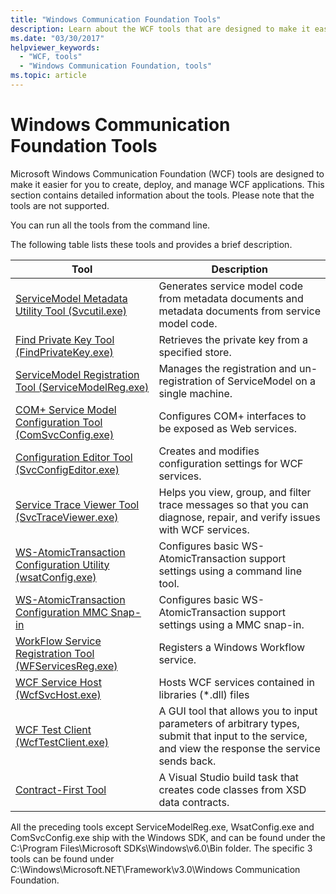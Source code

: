 ```yaml
---
title: "Windows Communication Foundation Tools"
description: Learn about the WCF tools that are designed to make it easier for you to create, deploy, and manage WCF applications. Run these tools from a command prompt.
ms.date: "03/30/2017"
helpviewer_keywords:
  - "WCF, tools"
  - "Windows Communication Foundation, tools"
ms.topic: article
---
```

# Windows Communication Foundation Tools

Microsoft Windows Communication Foundation (WCF) tools are designed to make it easier for you to create, deploy, and manage WCF applications. This section contains detailed information about the tools. Please note that the tools are not supported.

 You can run all the tools from the command line.

 The following table lists these tools and provides a brief description.

|Tool|Description|
|----------|-----------------|
|[ServiceModel Metadata Utility Tool (Svcutil.exe)](servicemodel-metadata-utility-tool-svcutil-exe.md)|Generates service model code from metadata documents and metadata documents from service model code.|
|[Find Private Key Tool (FindPrivateKey.exe)](find-private-key-tool-findprivatekey-exe.md)|Retrieves the private key from a specified store.|
|[ServiceModel Registration Tool (ServiceModelReg.exe)](servicemodelreg-exe.md)|Manages the registration and un-registration of ServiceModel on a single machine.|
|[COM+ Service Model Configuration Tool (ComSvcConfig.exe)](com-service-model-configuration-tool-comsvcconfig-exe.md)|Configures COM+ interfaces to be exposed as Web services.|
|[Configuration Editor Tool (SvcConfigEditor.exe)](configuration-editor-tool-svcconfigeditor-exe.md)|Creates and modifies configuration settings for WCF services.|
|[Service Trace Viewer Tool (SvcTraceViewer.exe)](service-trace-viewer-tool-svctraceviewer-exe.md)|Helps you view, group, and filter trace messages so that you can diagnose, repair, and verify issues with WCF services.|
|[WS-AtomicTransaction Configuration Utility (wsatConfig.exe)](ws-atomictransaction-configuration-utility-wsatconfig-exe.md)|Configures basic WS-AtomicTransaction support settings using a command line tool.|
|[WS-AtomicTransaction Configuration MMC Snap-in](ws-atomictransaction-configuration-mmc-snap-in.md)|Configures basic WS-AtomicTransaction support settings using a MMC snap-in.|
|[WorkFlow Service Registration Tool (WFServicesReg.exe)](workflow-service-registration-tool-wfservicesreg-exe.md)|Registers a Windows Workflow service.|
|[WCF Service Host (WcfSvcHost.exe)](wcf-service-host-wcfsvchost-exe.md)|Hosts WCF services contained in libraries (*.dll) files|
|[WCF Test Client (WcfTestClient.exe)](wcf-test-client-wcftestclient-exe.md)|A GUI tool that allows you to input parameters of arbitrary types, submit that input to the service, and view the response the service sends back.|
|[Contract-First Tool](contract-first-tool.md)|A Visual Studio build task that creates code classes from XSD data contracts.|

 All the preceding tools except ServiceModelReg.exe, WsatConfig.exe and ComSvcConfig.exe ship with the Windows SDK, and can be found under the C:\Program Files\Microsoft SDKs\Windows\v6.0\Bin folder.  The specific 3 tools can be found under C:\Windows\Microsoft.NET\Framework\v3.0\Windows Communication Foundation.
